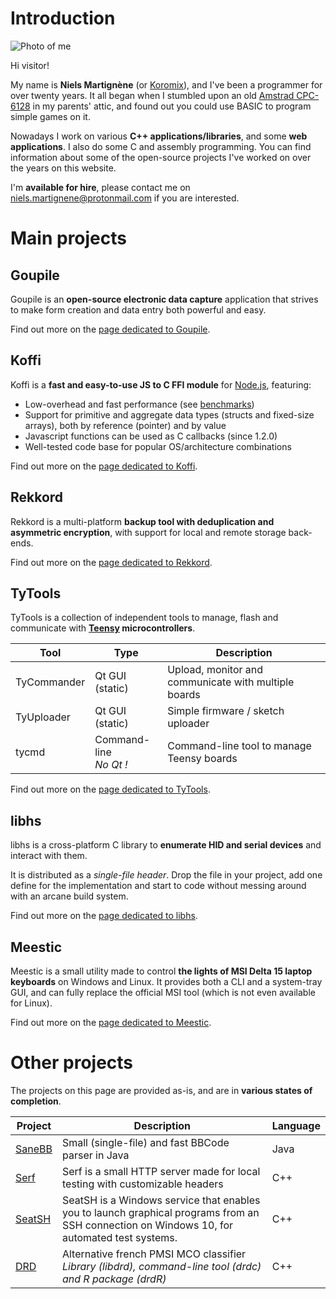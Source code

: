 # Introduction

<div id="me">
    <img src="{{ ASSET static/niels.webp }}" alt="Photo of me" />
    <div>
        <p>Hi visitor!
        <p>My name is <b>Niels Martignène</b> (or <a href="https://github.com/Koromix" target="_blank">Koromix</a>), and I've been a programmer for over twenty years. It all began when I stumbled upon an old <a href="https://en.wikipedia.org/wiki/Amstrad_CPC#CPC6128" target="_blank">Amstrad CPC-6128</a> in my parents' attic, and found out you could use BASIC to program simple games on it.
        <p>Nowadays I work on various <b>C++ applications/libraries</b>, and some <b>web applications</b>. I also do some C and assembly programming. You can find information about some of the open-source projects I've worked on over the years on this website.
        <p>I'm <b>available for hire</b>, please contact me on <a href="mailto:niels.martignene@protonmail.com">niels.martignene@protonmail.com</a> if you are interested.
    </div>
</div>

# Main projects

## Goupile

Goupile is an **open-source electronic data capture** application that strives to make form creation and data entry both powerful and easy.

Find out more on the [page dedicated to Goupile](goupile).

## Koffi

Koffi is a **fast and easy-to-use JS to C FFI module** for [Node.js](https://nodejs.org/), featuring:

* Low-overhead and fast performance (see [benchmarks](https://koffi.dev/benchmarks))
* Support for primitive and aggregate data types (structs and fixed-size arrays), both by reference (pointer) and by value
* Javascript functions can be used as C callbacks (since 1.2.0)
* Well-tested code base for popular OS/architecture combinations

Find out more on the [page dedicated to Koffi](koffi).

## Rekkord

Rekkord is a multi-platform **backup tool with deduplication and asymmetric encryption**, with support for local and remote storage back-ends.

Find out more on the [page dedicated to Rekkord](rekkord).

## TyTools

TyTools is a collection of independent tools to manage, flash and communicate with **[Teensy](https://www.pjrc.com/teensy/) microcontrollers**.

Tool        | Type                      | Description
----------- | ------------------------- | ----------------------------------------------------
TyCommander | Qt GUI (static)           | Upload, monitor and communicate with multiple boards
TyUploader  | Qt GUI (static)           | Simple firmware / sketch uploader
tycmd       | Command-line<br>_No Qt !_ | Command-line tool to manage Teensy boards

Find out more on the [page dedicated to TyTools](tytools).

## libhs

libhs is a cross-platform C library to **enumerate HID and serial devices** and interact with them.

It is distributed as a *single-file header*. Drop the file in your project, add one define for the implementation and start to code without messing around with an arcane build system.

Find out more on the [page dedicated to libhs](libhs).

## Meestic

Meestic is a small utility made to control **the lights of MSI Delta 15 laptop keyboards** on Windows and Linux. It provides both a CLI and a system-tray GUI, and can fully replace the official MSI tool (which is not even available for Linux).

Find out more on the [page dedicated to Meestic](meestic).

# Other projects

The projects on this page are provided as-is, and are in **various states of completion**.

Project | Description | Language
------- | ----------- | --------
[SaneBB](https://github.com/Koromix/libraries/blob/master/SaneBB.java) | Small (single-file) and fast BBCode parser in Java | Java
[Serf](https://github.com/Koromix/rygel/tree/master/src/attic#serf) | Serf is a small HTTP server made for local testing with customizable headers | C++
[SeatSH](https://github.com/Koromix/rygel/tree/master/src/attic#seatsh) | SeatSH is a Windows service that enables you to launch graphical programs from an SSH connection on Windows 10, for automated test systems. | C++
[DRD](https://github.com/Koromix/rygel/tree/master/src/drd) | Alternative french PMSI MCO classifier<br>*Library (libdrd), command-line tool (drdc) and R package (drdR)* | C++
